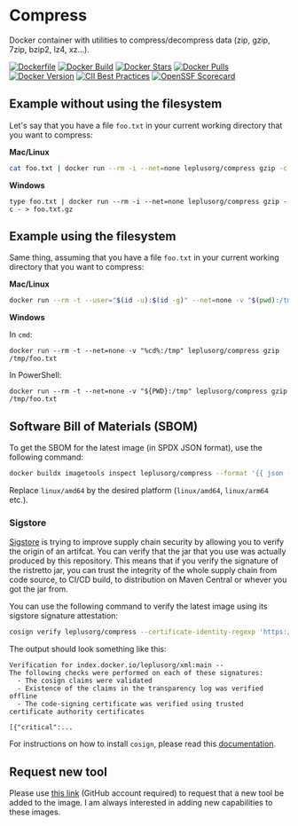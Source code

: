 # Compress

Docker container with utilities to compress/decompress data (zip, gzip, 7zip, bzip2, lz4, xz...).

[![Dockerfile](https://img.shields.io/badge/GitHub-Dockerfile-blue)](compress/Dockerfile)
[![Docker Build](https://github.com/leplusorg/docker-compress/workflows/Docker/badge.svg)](https://github.com/leplusorg/docker-compress/actions?query=workflow:"Docker")
[![Docker Stars](https://img.shields.io/docker/stars/leplusorg/compress)](https://hub.docker.com/r/leplusorg/compress)
[![Docker Pulls](https://img.shields.io/docker/pulls/leplusorg/compress)](https://hub.docker.com/r/leplusorg/compress)
[![Docker Version](https://img.shields.io/docker/v/leplusorg/compress?sort=semver)](https://hub.docker.com/r/leplusorg/compress)
[![CII Best Practices](https://bestpractices.coreinfrastructure.org/projects/10082/badge)](https://bestpractices.coreinfrastructure.org/projects/10082)
[![OpenSSF Scorecard](https://api.securityscorecards.dev/projects/github.com/leplusorg/docker-compress/badge)](https://securityscorecards.dev/viewer/?uri=github.com/leplusorg/docker-compress)

## Example without using the filesystem

Let's say that you have a file `foo.txt` in your current working directory that you want to compress:

**Mac/Linux**

```bash
cat foo.txt | docker run --rm -i --net=none leplusorg/compress gzip -c - > foo.txt.gz
```

**Windows**

```batch
type foo.txt | docker run --rm -i --net=none leplusorg/compress gzip -c - > foo.txt.gz
```

## Example using the filesystem

Same thing, assuming that you have a file `foo.txt` in your current working directory that you want to compress:

**Mac/Linux**

```bash
docker run --rm -t --user="$(id -u):$(id -g)" --net=none -v "$(pwd):/tmp" leplusorg/compress gzip /tmp/foo.txt
```

**Windows**

In `cmd`:

```batch
docker run --rm -t --net=none -v "%cd%:/tmp" leplusorg/compress gzip /tmp/foo.txt
```

In PowerShell:

```pwsh
docker run --rm -t --net=none -v "${PWD}:/tmp" leplusorg/compress gzip /tmp/foo.txt
```

## Software Bill of Materials (SBOM)

To get the SBOM for the latest image (in SPDX JSON format), use the
following command:

```bash
docker buildx imagetools inspect leplusorg/compress --format '{{ json (index .SBOM "linux/amd64").SPDX }}'
```

Replace `linux/amd64` by the desired platform (`linux/amd64`, `linux/arm64` etc.).

### Sigstore

[Sigstore](https://docs.sigstore.dev) is trying to improve supply
chain security by allowing you to verify the origin of an
artifcat. You can verify that the jar that you use was actually
produced by this repository. This means that if you verify the
signature of the ristretto jar, you can trust the integrity of the
whole supply chain from code source, to CI/CD build, to distribution
on Maven Central or whever you got the jar from.

You can use the following command to verify the latest image using its
sigstore signature attestation:

```bash
cosign verify leplusorg/compress --certificate-identity-regexp 'https://github\.com/leplusorg/docker-compress/\.github/workflows/.+' --certificate-oidc-issuer 'https://token.actions.githubusercontent.com'
```

The output should look something like this:

```text
Verification for index.docker.io/leplusorg/xml:main --
The following checks were performed on each of these signatures:
  - The cosign claims were validated
  - Existence of the claims in the transparency log was verified offline
  - The code-signing certificate was verified using trusted certificate authority certificates

[{"critical":...
```

For instructions on how to install `cosign`, please read this [documentation](https://docs.sigstore.dev/cosign/system_config/installation/).

## Request new tool

Please use [this link](https://github.com/leplusorg/docker-compress/issues/new?assignees=thomasleplus&labels=enhancement&template=feature_request.md&title=%5BFEAT%5D) (GitHub account required) to request that a new tool be added to the image. I am always interested in adding new capabilities to these images.
